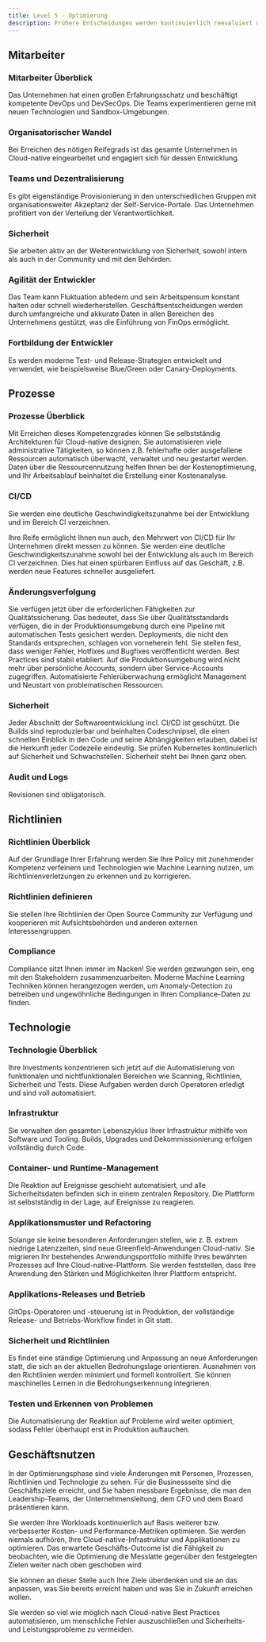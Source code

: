 ```yaml
---
title: Level 5 - Optimierung
description: Frühere Entscheidungen werden kontinuierlich reevaluiert und Anwendungen und Infrastruktur werden laufend auf Optimierungsmöglichkeiten geprüft.
---
```


## <i class="fas fa-users"></i> Mitarbeiter

### Mitarbeiter Überblick

Das Unternehmen hat einen großen Erfahrungsschatz und beschäftigt kompetente DevOps und DevSecOps. Die Teams experimentieren gerne mit neuen Technologien und Sandbox-Umgebungen.

### Organisatorischer Wandel

Bei Erreichen des nötigen Reifegrads ist das gesamte Unternehmen in Cloud-native eingearbeitet und engagiert sich für dessen Entwicklung.

### Teams und Dezentralisierung

Es gibt eigenständige Provisionierung in den unterschiedlichen Gruppen mit organisationsweiter Akzeptanz der Self-Service-Portale. Das Unternehmen profitiert von der Verteilung der Verantwortlichkeit.


### Sicherheit

Sie arbeiten aktiv an der Weiterentwicklung von Sicherheit, sowohl intern als auch in der Community und mit den Behörden.

### Agilität der Entwickler

Das Team kann Fluktuation abfedern und sein Arbeitspensum konstant halten oder schnell wiederherstellen. Geschäftsentscheidungen werden durch umfangreiche und akkurate Daten in allen Bereichen des Unternehmens gestützt, was die Einführung von FinOps ermöglicht.

### Fortbildung der Entwickler

Es werden moderne Test- und Release-Strategien entwickelt und verwendet, wie beispielsweise Blue/Green oder Canary-Deployments.

## <i class="fas fa-cogs"></i> Prozesse

### Prozesse Überblick

Mit Erreichen dieses Kompetenzgrades können Sie selbstständig Architekturen für Cloud-native designen. Sie automatisieren viele administrative Tätigkeiten, so können z.B. fehlerhafte oder ausgefallene Ressourcen automatisch überwacht, verwaltet und neu gestartet werden. Daten über die Ressourcennutzung helfen Ihnen bei der Kostenoptimierung, und Ihr Arbeitsablauf beinhaltet die Erstellung einer Kostenanalyse.


### CI/CD

Sie werden eine deutliche Geschwindigkeitszunahme bei der Entwicklung und im Bereich CI verzeichnen.

Ihre Reife ermöglicht Ihnen nun auch, den Mehrwert von CI/CD für Ihr Unternehmen direkt messen zu können. Sie werden eine deutliche Geschwindigkeitszunahme sowohl bei der Entwicklung als auch im Bereich CI verzeichnen. Dies hat einen spürbaren Einfluss auf das Geschäft, z.B. werden neue Features schneller ausgeliefert.


### Änderungsverfolgung

Sie verfügen jetzt über die erforderlichen Fähigkeiten zur Qualitätssicherung. Das bedeutet, dass Sie über Qualitätsstandards verfügen, die in der Produktionsumgebung durch eine Pipeline mit automatischen Tests gesichert werden. Deployments, die nicht den Standards entsprechen, schlagen von vorneherein fehl. Sie stellen fest, dass weniger Fehler, Hotfixes und Bugfixes veröffentlicht werden. Best Practices sind stabil etabliert. Auf die Produktionsumgebung wird nicht mehr über persönliche Accounts, sondern über Service-Accounts zugegriffen. Automatisierte Fehlerüberwachung ermöglicht Management und Neustart von problematischen Ressourcen.

### Sicherheit

Jeder Abschnitt der Softwareentwicklung incl. CI/CD ist geschützt. Die Builds sind reproduzierbar und beinhalten Codeschnipsel, die einen schnellen Einblick in den Code und seine Abhängigkeiten erlauben, dabei ist die Herkunft jeder Codezeile eindeutig. Sie prüfen Kubernetes kontinuierlich auf Sicherheit und Schwachstellen. Sicherheit steht bei Ihnen ganz oben.

### Audit und Logs

Revisionen sind obligatorisch.

## <i class="fas fa-edit"></i> Richtlinien

### Richtlinien Überblick

Auf der Grundlage Ihrer Erfahrung werden Sie Ihre Policy mit zunehmender Kompetenz verfeinern und Technologien wie Machine Learning nutzen, um Richtlinienverletzungen zu erkennen und zu korrigieren.

### Richtlinien definieren

Sie stellen Ihre Richtlinien der Open Source Community zur Verfügung und kooperieren mit Aufsichtsbehörden und anderen externen Interessengruppen.


### Compliance

Compliance sitzt Ihnen immer im Nacken! Sie werden gezwungen sein, eng mit den Stakeholdern zusammenzuarbeiten. Moderne Machine Learning Techniken können herangezogen werden, um Anomaly-Detection zu betreiben und ungewöhnliche Bedingungen in Ihren Compliance-Daten zu finden.


## <i class="fas fa-server"></i> Technologie

### Technologie Überblick

Ihre Investments konzentrieren sich jetzt auf die Automatisierung von funktionalen und nichtfunktionalen Bereichen wie Scanning, Richtlinien, Sicherheit und Tests. Diese Aufgaben werden durch Operatoren erledigt und sind voll automatisiert.

### Infrastruktur

Sie verwalten den gesamten Lebenszyklus Ihrer Infrastruktur mithilfe von Software und Tooling. Builds, Upgrades und Dekommissionierung erfolgen vollständig durch Code.

### Container- und Runtime-Management

Die Reaktion auf Ereignisse geschieht automatisiert, und alle Sicherheitsdaten befinden sich in einem zentralen Repository. Die Plattform ist selbstständig in der Lage, auf Ereignisse zu reagieren.

### Applikationsmuster und Refactoring

Solange sie keine besonderen Anforderungen stellen, wie z. B. extrem niedrige Latenzzeiten, sind neue Greenfield-Anwendungen Cloud-nativ. Sie migrieren Ihr bestehendes Anwendungsportfolio mithilfe Ihres bewährten Prozesses auf Ihre Cloud-native-Plattform. Sie werden feststellen, dass Ihre Anwendung den Stärken und Möglichkeiten Ihrer Plattform entspricht.

### Applikations-Releases und Betrieb

GitOps-Operatoren und -steuerung ist in Produktion, der vollständige Release- und Betriebs-Workflow findet in Git statt.

### Sicherheit und Richtlinien

Es findet eine ständige Optimierung und Anpassung an neue Anforderungen statt, die sich an der aktuellen Bedrohungslage orientieren. Ausnahmen von den Richtlinien werden minimiert und formell kontrolliert. Sie können maschinelles Lernen in die Bedrohungserkennung integrieren.

### Testen und Erkennen von Problemen

Die Automatisierung der Reaktion auf Probleme wird weiter optimiert, sodass Fehler überhaupt erst in Produktion auftauchen.

## <i class="fas fa-building"></i> Geschäftsnutzen

In der Optimierungsphase sind viele Änderungen mit Personen, Prozessen, Richtlinien und Technologie zu sehen. Für die Businessseite sind die Geschäftsziele erreicht, und Sie haben messbare Ergebnisse, die man den Leadership-Teams, der Unternehmensleitung, dem CFO und dem Board präsentieren kann.

Sie werden Ihre Workloads kontinuierlich auf Basis weiterer bzw. verbesserter Kosten- und Performance-Metriken optimieren. Sie werden niemals aufhören, Ihre Cloud-native-Infrastruktur und Applikationen zu optimieren. Das erwartete Geschäfts-Outcome ist die Fähigkeit zu beobachten, wie die Optimierung die Messlatte gegenüber den festgelegten Zielen weiter nach oben geschoben wird.

Sie können an dieser Stelle auch Ihre Ziele überdenken und sie an das anpassen, was Sie bereits erreicht haben und was Sie in Zukunft erreichen wollen.

Sie werden so viel wie möglich nach Cloud-native Best Practices automatisieren, um menschliche Fehler auszuschließen und Sicherheits- und Leistungsprobleme zu vermeiden.
